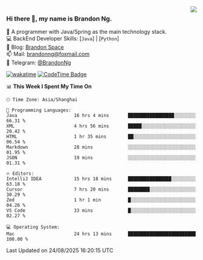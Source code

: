 <img  align="right" src="https://github-readme-stats-brandon0824.vercel.app/api/top-langs/?username=brandon0824&layout=compact">

### Hi there 👋, my name is Brandon Ng.

🌱 A programmer with Java/Spring as the main technology stack.  
💻 BackEnd Developer Skills: [`Java`] | [`Python`]  
📝 Blog: [Brandon Space](https://blog.brandonng.cc)  
📫 Mail: brandonng@foxmail.com  
📰 Telegram: [@BrandonNg](https://t.me/BrandonNg24)  

[![wakatime](https://wakatime.com/badge/user/940cafbf-f9d5-4b24-9a07-19bb072f52bb.svg)](https://wakatime.com/@940cafbf-f9d5-4b24-9a07-19bb072f52bb)
[![CodeTime Badge](https://shields.jannchie.com/endpoint?style=plastic&color=&url=https%3A%2F%2Fapi.codetime.dev%2Fv3%2Fusers%2Fshield%3Fuid%3D128%26minutes%3D10080)](https://codetime.dev)

<!--START_SECTION:waka-->
📊 **This Week I Spent My Time On** 

```text
🕑︎ Time Zone: Asia/Shanghai

💬 Programming Languages: 
Java                     16 hrs 4 mins       █████████████████░░░░░░░░   66.31 % 
XML                      4 hrs 56 mins       █████░░░░░░░░░░░░░░░░░░░░   20.42 % 
HTML                     1 hr 35 mins        ██░░░░░░░░░░░░░░░░░░░░░░░   06.54 % 
Markdown                 28 mins             ░░░░░░░░░░░░░░░░░░░░░░░░░   01.95 % 
JSON                     19 mins             ░░░░░░░░░░░░░░░░░░░░░░░░░   01.31 % 

🔥 Editors: 
IntelliJ IDEA            15 hrs 18 mins      ████████████████░░░░░░░░░   63.18 % 
Cursor                   7 hrs 20 mins       ████████░░░░░░░░░░░░░░░░░   30.29 % 
Zed                      1 hr 1 min          █░░░░░░░░░░░░░░░░░░░░░░░░   04.26 % 
VS Code                  33 mins             █░░░░░░░░░░░░░░░░░░░░░░░░   02.27 % 

💻 Operating System: 
Mac                      24 hrs 13 mins      █████████████████████████   100.00 % 
```


 Last Updated on 24/08/2025 16:20:15 UTC
<!--END_SECTION:waka-->
